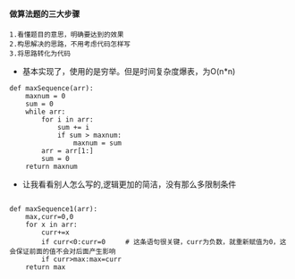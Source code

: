 #### 做算法题的三大步骤
    1.看懂题目的意思，明确要达到的效果
    2.构思解决的思路，不用考虑代码怎样写
    3.将思路转化为代码
- 基本实现了，使用的是穷举。但是时间复杂度爆表，为O(n*n)
```
def maxSequence(arr):
    maxnum = 0
    sum = 0
    while arr:
        for i in arr:
            sum += i
            if sum > maxnum:
                maxnum = sum
        arr = arr[1:]
        sum = 0
    return maxnum
```
- 让我看看别人怎么写的,逻辑更加的简洁，没有那么多限制条件
```

def maxSequence1(arr):
    max,curr=0,0
    for x in arr:
        curr+=x
        if curr<0:curr=0     # 这条语句很关键，curr为负数，就重新赋值为0，这会保证前面的值不会对后面产生影响
        if curr>max:max=curr
    return max
```
